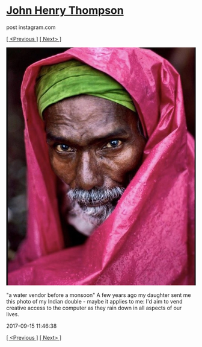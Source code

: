 # [John Henry Thompson](../README.md)
post instagram.com

[[ <Previous ]](2017-09-17-7.md) [[ Next> ]](2017-09-15-2.md)

[![](../media/2017-09-15/-a-water-vendor-before-a-monsoon-A-few-years-ago-my-daughter-sen.jpg)](../README.md)

"a water vendor before a monsoon" A few years ago my daughter sent me this photo of my Indian double - maybe it applies to me: I'd aim to vend creative access to the computer as they rain down in all aspects of our lives.

2017-09-15 11:46:38

[[ <Previous ]](2017-09-17-7.md) [[ Next> ]](2017-09-15-2.md)
